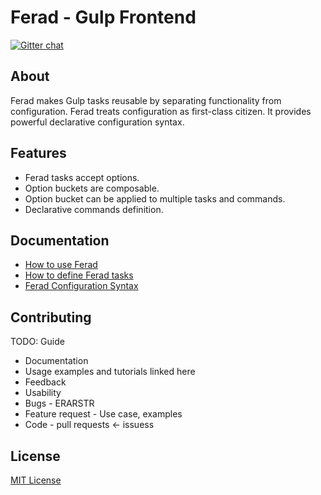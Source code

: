 # Ferad - Gulp Frontend
[![Gitter chat][gitter-image]][gitter-url]

## About
Ferad makes Gulp tasks reusable by separating functionality from configuration. Ferad treats configuration as first-class citizen. It provides powerful declarative configuration syntax.

## Features
* Ferad tasks accept options.
* Option buckets are composable.
* Option bucket can be applied to multiple tasks and commands.
* Declarative commands definition.

## Documentation
* [How to use Ferad](https://npmjs.org/package/ferad-cli)
* [How to define Ferad tasks](https://npmjs.org/package/ferad-cli)
* [Ferad Configuration Syntax](/docs/SYNTAX.md)

## Contributing
TODO: Guide
* Documentation
* Usage examples and tutorials linked here
* Feedback
* Usability
* Bugs - ERARSTR
* Feature request - Use case, examples
* Code - pull requests <- issuess

## License
[MIT License](https://en.wikipedia.org/wiki/MIT_License)

[gitter-url]: https://gitter.im/feradjs/ferad
[gitter-image]: https://badges.gitter.im/feradjs/ferad.png
